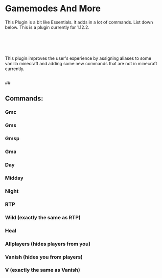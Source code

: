 # Gamemodes And More
This Plugin is a bit like Essentials. It adds in a lot of commands. List down below. This is a plugin currently for 1.12.2.
## 
##  
## 
This plugin improves the user's experience by assigning aliases to some vanilla minecraft and adding some new commands that are not in minecraft currently.
## 
## 
## 
## Commands:

### Gmc
### Gms
### Gmsp
### Gma
### Day
### Midday
### Night
### RTP
### Wild (exactly the same as RTP)
### Heal
### Allplayers (hides players from you)
### Vanish (hides you from players)
### V (exactly the same as Vanish)
